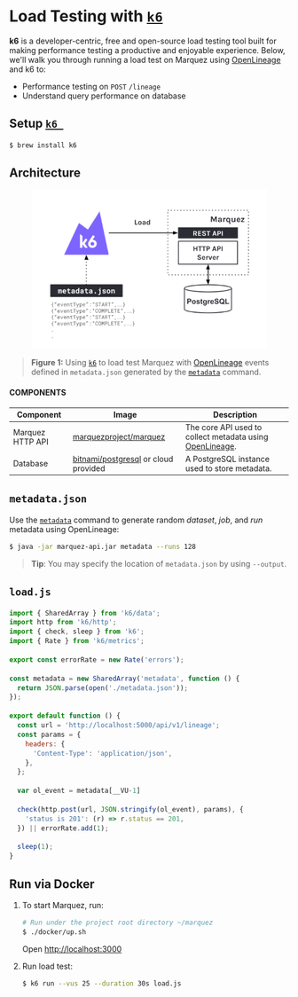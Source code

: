 # Load Testing with [`k6`](https://k6.io)

**k6** is a developer-centric, free and open-source load testing tool built for making performance testing a productive and enjoyable experience. Below, we'll walk you through running a load test on Marquez using [OpenLineage](https://github.com/OpenLineage/OpenLineage) and k6 to:

* Performance testing on `POST` `/lineage`
* Understand query performance on database

## Setup [`k6 `](https://k6.io)

```bash
$ brew install k6
```

## Architecture

<figure align="center">
  <img src="./load-testing-architecture.png">
</figure>

> **Figure 1:** Using [`k6`](https://k6.io) to load test Marquez with [OpenLineage](https://github.com/OpenLineage/OpenLineage) events defined in `metadata.json` generated by the [`metadata`](https://github.com/MarquezProject/marquez/blob/main/api/src/main/java/marquez/cli/MetadataCommand.java) command.

#### COMPONENTS

| Component        | Image                                                                               | Description                                                                                                            |
|------------------|-------------------------------------------------------------------------------------|------------------------------------------------------------------------------------------------------------------------|
| Marquez HTTP API | [marquezproject/marquez](https://hub.docker.com/r/marquezproject/marquez)           | The core API used to collect metadata using [OpenLineage](https://openlineage.io).                                     |
| Database         | [bitnami/postgresql](https://hub.docker.com/r/bitnami/postgresql) or cloud provided | A PostgreSQL instance used to store metadata.                                                                          |


## `metadata.json`

Use the [`metadata`](https://github.com/MarquezProject/marquez/blob/main/api/src/main/java/marquez/cli/MetadataCommand.java) command to generate random _dataset_, _job_, and _run_ metadata using OpenLineage:

```bash
$ java -jar marquez-api.jar metadata --runs 128
```

> **Tip**: You may specify the location of `metadata.json` by using `--output`.

## `load.js`

```js
import { SharedArray } from 'k6/data';
import http from 'k6/http';
import { check, sleep } from 'k6';
import { Rate } from 'k6/metrics';

export const errorRate = new Rate('errors');

const metadata = new SharedArray('metadata', function () {
  return JSON.parse(open('./metadata.json'));
});

export default function () {
  const url = 'http://localhost:5000/api/v1/lineage';
  const params = {
    headers: {
      'Content-Type': 'application/json',
    },
  };

  var ol_event = metadata[__VU-1]

  check(http.post(url, JSON.stringify(ol_event), params), {
    'status is 201': (r) => r.status == 201,
  }) || errorRate.add(1);

  sleep(1);
}
```

## Run via Docker

1. To start Marquez, run:

   ```bash
   # Run under the project root directory ~/marquez
   $ ./docker/up.sh
   ```

   Open [http://localhost:3000](http://localhost:3000)

2. Run load test:

   ```bash
   $ k6 run --vus 25 --duration 30s load.js
   ```
